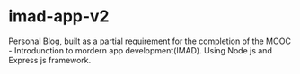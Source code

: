 # imad-app-v2

Personal Blog, built as a partial requirement for the completion of the MOOC - Introdunction to mordern app development(IMAD). Using Node js and Express js framework.

